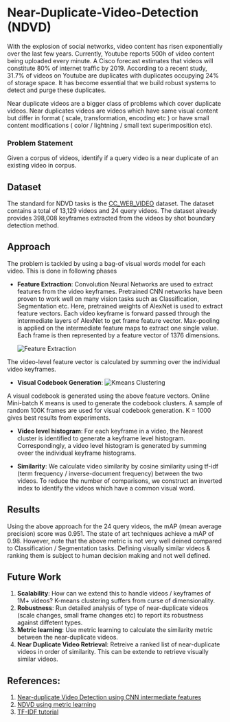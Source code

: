 # Near-Duplicate-Video-Detection (NDVD)
With the explosion of social networks, video content has risen exponentially over the last few years. Currently, Youtube reports 500h of video content being uploaded every minute. A Cisco forecast estimates that videos will constitute 80% of internet traffic by 2019. According to a recent study, 31.7% of videos on Youtube are duplicates with duplicates occupying 24% of storage space. It has become essential that we build robust systems to detect and purge these duplicates.

Near duplicate videos are a bigger class of problems which cover duplicate videos. Near duplicates videos are videos which have same visual content but differ in format ( scale, transformation, encoding etc ) or have small content modifications ( color / lightning / small text superimposition etc). 

### Problem Statement
Given a corpus of videos, identify if a query video is a near duplicate of an existing video in corpus.

## Dataset
The standard for NDVD tasks is the [CC_WEB_VIDEO](http://vireo.cs.cityu.edu.hk/webvideo/) dataset. The dataset contains a total of 13,129 videos and 24 query videos. The dataset already provides 398,008 keyframes extracted from the videos by shot boundary detection method.

## Approach
The problem is tackled by using a bag-of visual words model for each video. This is done in following phases
- **Feature Extraction**: Convolution Neural Networks are used to extract features from the video keyframes. Pretrained CNN networks have been proven to work well on many vision tasks such as Classification, Segmentation etc. Here, pretrained weights of AlexNet is used to extract feature vectors. Each video keyframe is forward passed through the intermediate layers of AlexNet to get frame feature vector. Max-pooling is applied on the intermediate feature maps to extract one single value. Each frame is then represented by a feature vector of 1376 dimensions.

    ![Feature Extraction](https://github.com/Chinmay26/Near-Duplicate-Video-Detection/blob/master/images/ndvd-1.png?raw=true)

The video-level feature vector is calculated by summing over the individual video keyframes.
                              

- **Visual Codebook Generation**: 
    ![Kmeans Clustering](https://github.com/Chinmay26/Near-Duplicate-Video-Detection/blob/master/images/NDVD-cluster.png?raw=true)

A visual codebook is generated using the above feature vectors. Online Mini-batch K means is used to generate the codebook clusters. A sample of random 100K frames are used for visual codebook generation. K = 1000 gives best results from experiments. 

- **Video level histogram**: For each keyframe in a video, the Nearest cluster is identified to generate a keyframe level histogram. Correspondingly, a video level histogram is generated by summing oveer the individual keyframe histograms. 

- **Similarity**: We calculate video similarity by cosine similarity using tf-idf (term frequency / inverse-document frequency) between the two videos. To reduce the number of comparisons, we construct an inverted index to identify the videos which have a common visual word.

## Results
Using the above approach for the 24 query videos, the mAP (mean average precision) score was 0.951. The state of art techniques achieve a mAP of 0.98. However, note that the above metric is not very well deined compared to Classification / Segmentation tasks. Defining visually similar videos & ranking them is subject to human decision making and not well defined.

## Future Work
1. **Scalability**: How can we extend this to handle videos / keyframes of 1M+ videos? K-means clustering suffers from curse of dimensionality.
2. **Robustness**: Run detailed analysis of type of near-duplicate videos (scale changes, small frame changes etc) to report its robustness against diffetent types.
3. **Metric learning**: Use metric learning to calculate the similarity metric between the near-duplicate videos.
4. **Near Duplicate Video Retrieval**: Retreive a ranked list of near-duplicate videos in order of similarity. This can be extende to retrieve visually similar videos.

## References:
1. [Near-duplicate Video Detection using CNN intermediate features](https://link.springer.com/chapter/10.1007/978-3-319-51811-4_21)
2. [NDVD using metric learning](openaccess.thecvf.com/content_ICCV_2017_workshops/papers/w5/Kordopatis-Zilos_Near-Duplicate_Video_Retrieval_ICCV_2017_paper.pdf)
3. [TF-IDF tutorial](https://janav.wordpress.com/2013/10/27/tf-idf-and-cosine-similarity/)

